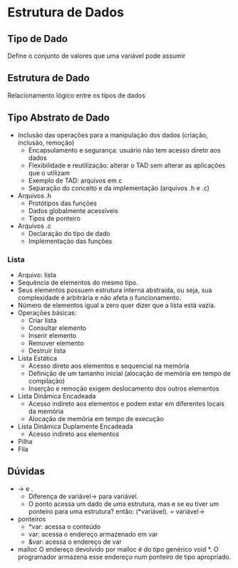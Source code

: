 # Estrutura de Dados
## Tipo de Dado 
Define o conjunto de valores que uma variável pode assumir
## Estrutura de Dado
Relacionamento lógico entre os tipos de dados
## Tipo Abstrato de Dado
* Inclusão das operações para a manipulação dos dados (criação, inclusão, remoção)
    - Encapsulamento e segurança: usuário não tem acesso direto aos dados
    - Flexibilidade e reutilização: alterar o TAD sem alterar as aplicações que o utilizam
    - Exemplo de TAD: arquivos em c
    - Separação do conceito e da implementação (arquivos .h e .c)
* Arquivos .h
    - Protótipos das funções
    - Dados globalmente acessíveis
    - Tipos de ponteiro
* Arquivos .c
    - Declaração do tipo de dado
    - Implementação das funções
### Lista
* Arquivo: lista
* Sequência de elementos do mesmo tipo. 
* Seus elementos possuem estrutura interna abstraída, ou seja, sua complexidade é arbitrária e não afeta o funcionamento.
* Número de elementos igual a zero quer dizer que a lista está vazia.
* Operações básicas:
    - Criar lista
    - Consultar elemento
    - Inserir elemento
    - Remover elemento
    - Destruir lista
* Lista Estática
    - Acesso direto aos elementos e sequencial na memória
    - Definição de um tamanho inicial (alocação de memória em tempo de compilação)
    - Inserção e remoção exigem deslocamento dos outros elementos
* Lista Dinâmica Encadeada
    - Acesso indireto aos elementos e podem estar em diferentes locais da memória
    - Alocação de memória em tempo de execução
* Lista Dinâmica Duplamente Encadeada
    - Acesso indireto aos elementos
* Pilha
* Fila

## Dúvidas
* -> e .
    - Diferença de variável-> para variável.
    - O ponto acessa um dado de uma estrutura, mas e se eu tiver um ponteiro para uma estrutura? então: (*variável). = variável->
* ponteiros
    - *var: acessa o conteúdo
    - var: acessa o endereço armazenado em var
    - &var: acessa o endereço de var
* malloc
O endereço devolvido por malloc é do tipo genérico void *. O programador armazena esse endereço num ponteiro de tipo apropriado.